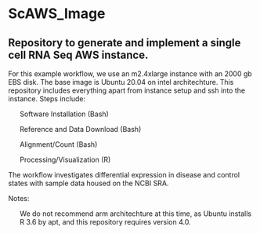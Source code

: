 # ScAWS_Image

## Repository to generate and implement a single cell RNA Seq AWS instance.

For this example workflow, we use an m2.4xlarge instance with an 2000 gb EBS disk. The base image is Ubuntu 20.04 on intel architechture. This repository includes everything apart from instance setup and ssh into the instance. Steps include:

<ul>Software Installation (Bash)</ul>
<ul>Reference and Data Download (Bash)</ul>
<ul>Alignment/Count (Bash)</ul>
<ul>Processing/Visualization (R)</ul>

The workflow investigates differential expression in disease and control states with sample data housed on the NCBI SRA.

Notes: 
<ul> We do not recommend arm architechture at this time, as Ubuntu installs R 3.6 by apt, and this repository requires version 4.0. </ul>